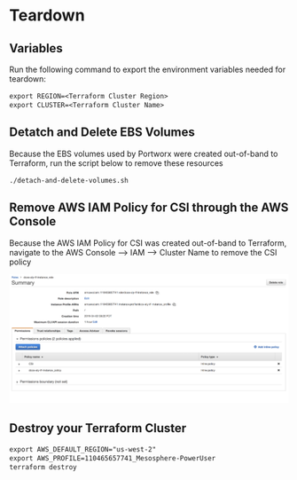 # Teardown

## Variables
Run the following command to export the environment variables needed for teardown:
```
export REGION=<Terraform Cluster Region>
export CLUSTER=<Terraform Cluster Name>
```

## Detatch and Delete EBS Volumes
Because the EBS volumes used by Portworx were created out-of-band to Terraform, run the script below to remove these resources
```
./detach-and-delete-volumes.sh
```

## Remove AWS IAM Policy for CSI through the AWS Console
Because the AWS IAM Policy for CSI was created out-of-band to Terraform, navigate to the AWS Console --> IAM --> Cluster Name to remove the CSI policy

![IAM Policy](https://github.com/ably77/dcos-kubernetes-training/blob/master/images/instructor_1.png)

## Destroy your Terraform Cluster
```
export AWS_DEFAULT_REGION="us-west-2"
export AWS_PROFILE=110465657741_Mesosphere-PowerUser
terraform destroy
```

